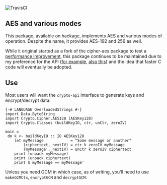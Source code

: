 ![TravisCI](https://travis-ci.org/TomMD/cipher-aes128.svg)

## AES and various modes

This package, available on hackage, implements AES and various modes of
operation.  Despite the name, it provides AES-192 and 256 as well.

While it original started as a fork of the cipher-aes package to test a
[performance improvement](https://github.com/vincenthz/hs-cipher-aes/issues/8),
this package continues to be maintained due to my preference for the API ([for
example](https://github.com/vincenthz/hs-cipher-aes/issues/27), [also
this](https://github.com/vincenthz/hs-cipher-aes/issues/23)) and the idea that
faster C code will eventually be adopted.


## Use

Most users will want the `crypto-api` interface to generate keys and
encrypt/decrypt data:

```
{-# LANGUAGE OverloadedStrings #-}
import Data.ByteString
import Crypto.Cipher.AES128 (AESKey128)
import Crypto.Classes (buildKeyIO, ctr, unCtr, zeroIV)

main =
 do k <- buildKeyIO :: IO AESKey128
    let myMessage            = "Some message or another"
        (ciphertext,_nextIV) = ctr k zeroIV myMessage
        (myMessage',_nextIV) = unCtr k zeroIV ciphertext
    print (unpack myMessage)
    print (unpack ciphertext)
    print $ myMessage == myMessage'
```

Unless you need GCM in which case, as of writing, you'll
need to use `makeGCMCtx`, `encryptGCM` and `decryptGCM`.
